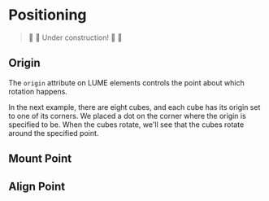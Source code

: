 # Positioning

> :construction: :hammer: Under construction! :hammer: :construction:

## Origin

The `origin` attribute on LUME elements controls the point about which rotation
happens.

In the next example, there are eight cubes, and each cube has its origin set to
one of its corners. We placed a dot on the corner where the origin is specified
to be. When the cubes rotate, we'll see that the cubes rotate around the
specified point.

<live-code src="./origin.html"></live-code>

## Mount Point

## Align Point
